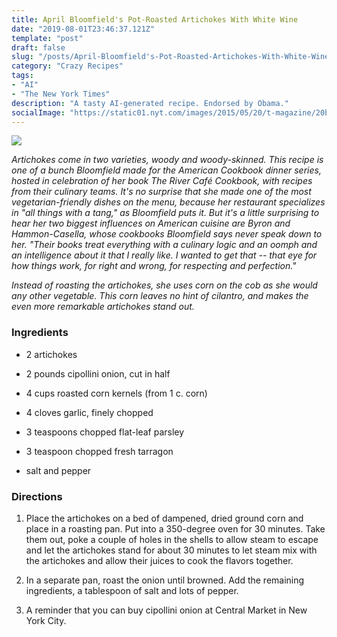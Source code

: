 ```yaml
---
title: April Bloomfield's Pot-Roasted Artichokes With White Wine
date: "2019-08-01T23:46:37.121Z"
template: "post"
draft: false
slug: "/posts/April-Bloomfield's-Pot-Roasted-Artichokes-With-White-Wine/"
category: "Crazy Recipes"
tags:
- "AI"
- "The New York Times"
description: "A tasty AI-generated recipe. Endorsed by Obama."
socialImage: "https://static01.nyt.com/images/2015/05/20/t-magazine/20beddie-bloomfield/20beddie-bloomfield-superJumbo.jpg"
---
```


![](https://static01.nyt.com/images/2015/05/20/t-magazine/20beddie-bloomfield/20beddie-bloomfield-superJumbo.jpg)

*Artichokes come in two varieties, woody and woody-skinned. This recipe is one of a bunch Bloomfield made for the American Cookbook dinner series, hosted in celebration of her book The River Café Cookbook, with recipes from their culinary teams. It's no surprise that she made one of the most vegetarian-friendly dishes on the menu, because her restaurant specializes in "all things with a tang," as Bloomfield puts it. But it's a little surprising to hear her two biggest influences on American cuisine are Byron and Hammon-Casella, whose cookbooks Bloomfield says never speak down to her. "Their books treat everything with a culinary logic and an oomph and an intelligence about it that I really like. I wanted to get that -- that eye for how things work, for right and wrong, for respecting and perfection."*

*Instead of roasting the artichokes, she uses corn on the cob as she would any other vegetable. This corn leaves no hint of cilantro, and makes the even more remarkable artichokes stand out.*
### Ingredients

 *  2 artichokes

 *  2 pounds cipollini onion, cut in half

 *  4 cups roasted corn kernels (from 1 c. corn)

 *  4 cloves garlic, finely chopped

 *  3 teaspoons chopped flat-leaf parsley

 *  3 teaspoon chopped fresh tarragon

 *  salt and pepper
### Directions

1. Place the artichokes on a bed of dampened, dried ground corn and place in a roasting pan. Put into a 350-degree oven for 30 minutes. Take them out, poke a couple of holes in the shells to allow steam to escape and let the artichokes stand for about 30 minutes to let steam mix with the artichokes and allow their juices to cook the flavors together.

1. In a separate pan, roast the onion until browned. Add the remaining ingredients, a tablespoon of salt and lots of pepper.

1. A reminder that you can buy cipollini onion at Central Market in New York City.
